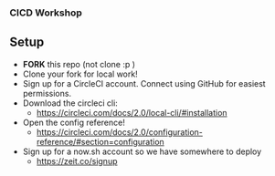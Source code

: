 ### CICD Workshop

## Setup

- **FORK** this repo (not clone :p )
- Clone your fork for local work!
- Sign up for a CircleCI account. Connect using GitHub for easiest permissions.
- Download the circleci cli:
  - https://circleci.com/docs/2.0/local-cli/#installation
- Open the config reference!
  - https://circleci.com/docs/2.0/configuration-reference/#section=configuration
- Sign up for a now.sh account so we have somewhere to deploy
  - https://zeit.co/signup
